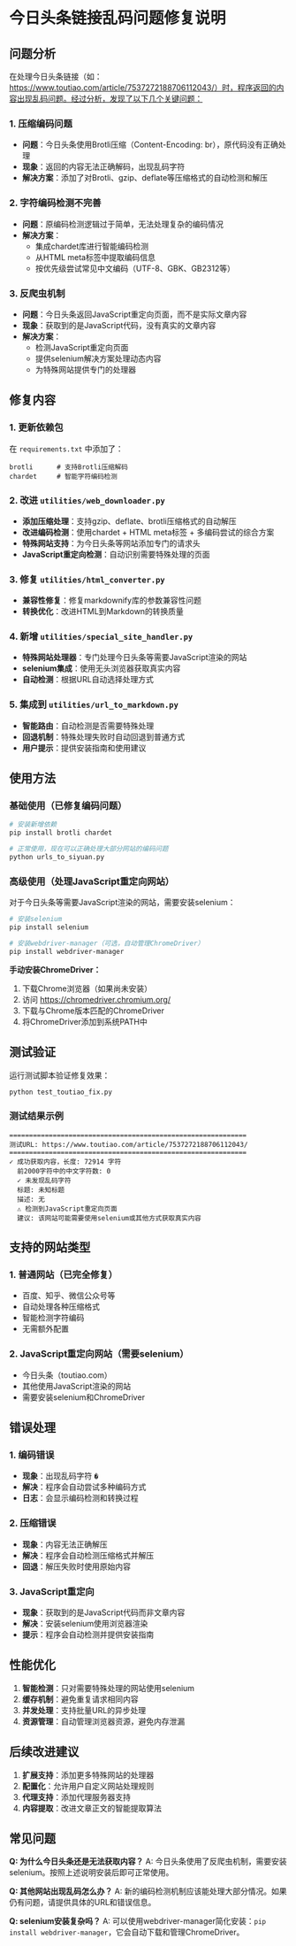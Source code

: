 # 今日头条链接乱码问题修复说明

## 问题分析

在处理今日头条链接（如：https://www.toutiao.com/article/7537272188706112043/）时，程序返回的内容出现乱码问题。经过分析，发现了以下几个关键问题：

### 1. 压缩编码问题
- **问题**：今日头条使用Brotli压缩（Content-Encoding: br），原代码没有正确处理
- **现象**：返回的内容无法正确解码，出现乱码字符
- **解决方案**：添加了对Brotli、gzip、deflate等压缩格式的自动检测和解压

### 2. 字符编码检测不完善
- **问题**：原编码检测逻辑过于简单，无法处理复杂的编码情况
- **解决方案**：
  - 集成chardet库进行智能编码检测
  - 从HTML meta标签中提取编码信息
  - 按优先级尝试常见中文编码（UTF-8、GBK、GB2312等）

### 3. 反爬虫机制
- **问题**：今日头条返回JavaScript重定向页面，而不是实际文章内容
- **现象**：获取到的是JavaScript代码，没有真实的文章内容
- **解决方案**：
  - 检测JavaScript重定向页面
  - 提供selenium解决方案处理动态内容
  - 为特殊网站提供专门的处理器

## 修复内容

### 1. 更新依赖包
在 `requirements.txt` 中添加了：
```
brotli      # 支持Brotli压缩解码
chardet     # 智能字符编码检测
```

### 2. 改进 `utilities/web_downloader.py`
- **添加压缩处理**：支持gzip、deflate、brotli压缩格式的自动解压
- **改进编码检测**：使用chardet + HTML meta标签 + 多编码尝试的综合方案
- **特殊网站支持**：为今日头条等网站添加专门的请求头
- **JavaScript重定向检测**：自动识别需要特殊处理的页面

### 3. 修复 `utilities/html_converter.py`
- **兼容性修复**：修复markdownify库的参数兼容性问题
- **转换优化**：改进HTML到Markdown的转换质量

### 4. 新增 `utilities/special_site_handler.py`
- **特殊网站处理器**：专门处理今日头条等需要JavaScript渲染的网站
- **selenium集成**：使用无头浏览器获取真实内容
- **自动检测**：根据URL自动选择处理方式

### 5. 集成到 `utilities/url_to_markdown.py`
- **智能路由**：自动检测是否需要特殊处理
- **回退机制**：特殊处理失败时自动回退到普通方式
- **用户提示**：提供安装指南和使用建议

## 使用方法

### 基础使用（已修复编码问题）
```bash
# 安装新增依赖
pip install brotli chardet

# 正常使用，现在可以正确处理大部分网站的编码问题
python urls_to_siyuan.py
```

### 高级使用（处理JavaScript重定向网站）
对于今日头条等需要JavaScript渲染的网站，需要安装selenium：

```bash
# 安装selenium
pip install selenium

# 安装webdriver-manager（可选，自动管理ChromeDriver）
pip install webdriver-manager
```

**手动安装ChromeDriver：**
1. 下载Chrome浏览器（如果尚未安装）
2. 访问 https://chromedriver.chromium.org/
3. 下载与Chrome版本匹配的ChromeDriver
4. 将ChromeDriver添加到系统PATH中

## 测试验证

运行测试脚本验证修复效果：
```bash
python test_toutiao_fix.py
```

### 测试结果示例
```
============================================================
测试URL: https://www.toutiao.com/article/7537272188706112043/
============================================================
✓ 成功获取内容，长度: 72914 字符
  前2000字符中的中文字符数: 0
  ✓ 未发现乱码字符
  标题: 未知标题
  描述: 无
  ⚠️ 检测到JavaScript重定向页面
  建议: 该网站可能需要使用selenium或其他方式获取真实内容
```

## 支持的网站类型

### 1. 普通网站（已完全修复）
- 百度、知乎、微信公众号等
- 自动处理各种压缩格式
- 智能检测字符编码
- 无需额外配置

### 2. JavaScript重定向网站（需要selenium）
- 今日头条（toutiao.com）
- 其他使用JavaScript渲染的网站
- 需要安装selenium和ChromeDriver

## 错误处理

### 1. 编码错误
- **现象**：出现乱码字符 `�`
- **解决**：程序会自动尝试多种编码方式
- **日志**：会显示编码检测和转换过程

### 2. 压缩错误
- **现象**：内容无法正确解压
- **解决**：程序会自动检测压缩格式并解压
- **回退**：解压失败时使用原始内容

### 3. JavaScript重定向
- **现象**：获取到的是JavaScript代码而非文章内容
- **解决**：安装selenium使用浏览器渲染
- **提示**：程序会自动检测并提供安装指南

## 性能优化

1. **智能检测**：只对需要特殊处理的网站使用selenium
2. **缓存机制**：避免重复请求相同内容
3. **并发处理**：支持批量URL的异步处理
4. **资源管理**：自动管理浏览器资源，避免内存泄漏

## 后续改进建议

1. **扩展支持**：添加更多特殊网站的处理器
2. **配置化**：允许用户自定义网站处理规则
3. **代理支持**：添加代理服务器支持
4. **内容提取**：改进文章正文的智能提取算法

## 常见问题

**Q: 为什么今日头条还是无法获取内容？**
A: 今日头条使用了反爬虫机制，需要安装selenium。按照上述说明安装后即可正常使用。

**Q: 其他网站出现乱码怎么办？**
A: 新的编码检测机制应该能处理大部分情况。如果仍有问题，请提供具体的URL和错误信息。

**Q: selenium安装复杂吗？**
A: 可以使用webdriver-manager简化安装：`pip install webdriver-manager`，它会自动下载和管理ChromeDriver。
